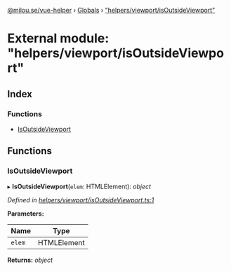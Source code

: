 [@milou.se/vue-helper](../README.md) › [Globals](../globals.md) › ["helpers/viewport/isOutsideViewport"](_helpers_viewport_isoutsideviewport_.md)

# External module: "helpers/viewport/isOutsideViewport"

## Index

### Functions

* [IsOutsideViewport](_helpers_viewport_isoutsideviewport_.md#isoutsideviewport)

## Functions

###  IsOutsideViewport

▸ **IsOutsideViewport**(`elem`: HTMLElement): *object*

*Defined in [helpers/viewport/isOutsideViewport.ts:1](https://github.com/milou-se/milou-vue-helper/blob/ff1ebdd/src/helpers/viewport/isOutsideViewport.ts#L1)*

**Parameters:**

Name | Type |
------ | ------ |
`elem` | HTMLElement |

**Returns:** *object*
